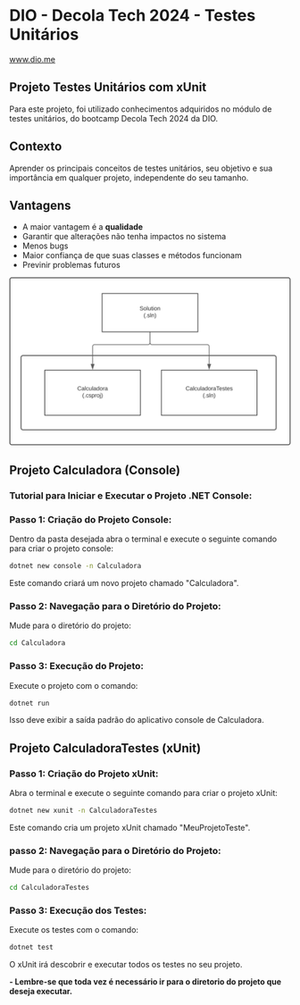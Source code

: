 # DIO - Decola Tech 2024 - Testes Unitários
www.dio.me

## Projeto Testes Unitários com xUnit
Para este projeto, foi utilizado conhecimentos adquiridos no módulo de testes unitários, do bootcamp Decola Tech 2024 da DIO.

## Contexto
Aprender os principais conceitos de testes unitários, seu objetivo e sua importância em qualquer projeto, independente do seu tamanho.

## Vantagens
- A maior vantagem é a **qualidade**
- Garantir que alterações não tenha impactos no sistema
- Menos bugs
- Maior confiança de que suas classes e métodos funcionam
- Previnir problemas futuros

![Diagrama da Solution](diagrama-Solution.svg)

## Projeto Calculadora (Console)

### Tutorial para Iniciar e Executar o Projeto .NET Console:

### Passo 1: Criação do Projeto Console:
Dentro da pasta desejada abra o terminal e execute o seguinte comando para criar o projeto console:
~~~bash
dotnet new console -n Calculadora
~~~
Este comando criará um novo projeto chamado "Calculadora".

### Passo 2: Navegação para o Diretório do Projeto:
Mude para o diretório do projeto:
~~~bash
cd Calculadora
~~~

### Passo 3: Execução do Projeto:
Execute o projeto com o comando:
~~~bash
dotnet run
~~~
Isso deve exibir a saída padrão do aplicativo console de Calculadora.


## Projeto CalculadoraTestes (xUnit)

### Passo 1: Criação do Projeto xUnit:
Abra o terminal e execute o seguinte comando para criar o projeto xUnit:
~~~bash
dotnet new xunit -n CalculadoraTestes
~~~
Este comando cria um projeto xUnit chamado "MeuProjetoTeste".

### passo 2: Navegação para o Diretório do Projeto:
Mude para o diretório do projeto:
~~~bash
cd CalculadoraTestes
~~~

### Passo 3: Execução dos Testes:
Execute os testes com o comando:
~~~bash
dotnet test
~~~
O xUnit irá descobrir e executar todos os testes no seu projeto.


**- Lembre-se que toda vez é necessário ir para o diretorio do projeto que deseja executar.**
